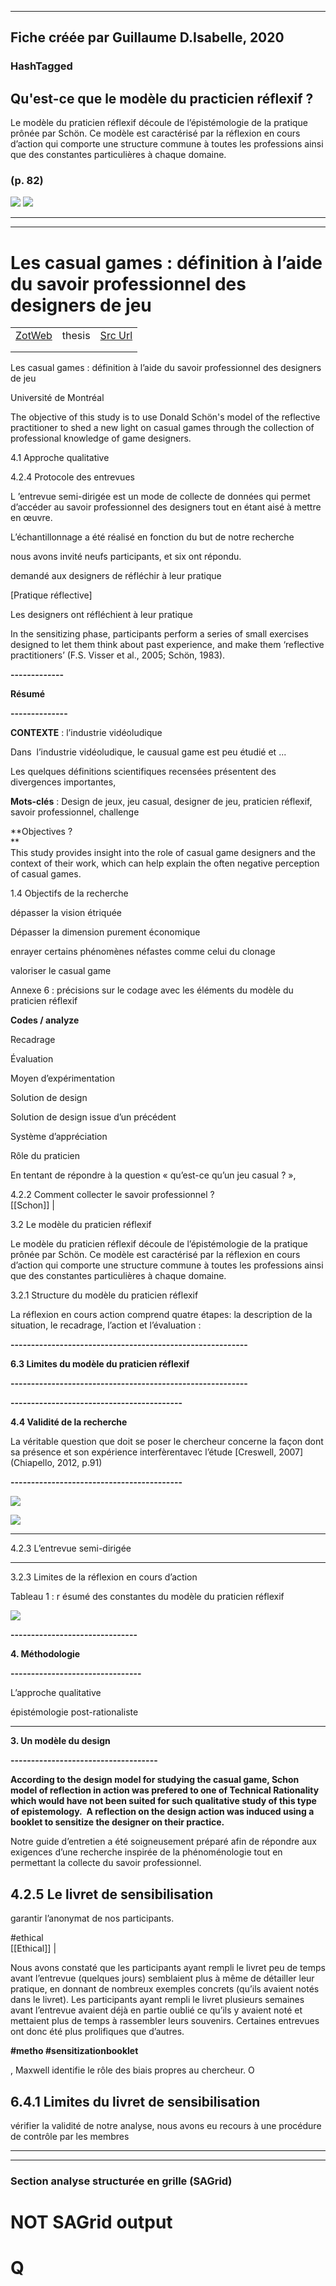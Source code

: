 
----
Fiche créée par Guillaume D.Isabelle, 2020 
---- 

### HashTagged 






## Qu'est-ce que le modèle du **practicien réflexif** ?


Le modèle du praticien réflexif découle de l’épistémologie de la pratique prônée par Schön. Ce modèle est caractérisé par la réflexion en cours d’action qui comporte une structure commune à toutes les professions ainsi que des constantes particulières à chaque domaine.




### (p. 82) 



![](12udM3JyBFSyFWsKNRMD.png)
![](12HKTU4Hxaf2Hy7TjsmE.png)



----

----



# Les casual games : définition à l’aide du savoir professionnel des designers de jeu
|       |       |       |
|  ---  |  ---  |  ---  |
|   [ZotWeb](http://zotero.org/users/180474/items/NQX8SRXI)    | thesis      | [Src Url](undefined)      |
|       |       |       |
|       |       |       |

Les casual games : définition à l’aide du savoir professionnel des designers de jeu



Université de Montréal



The objective of this study is to use Donald Schön's model of the reflective practitioner to shed a new light on casual games through the collection of professional knowledge of game designers.



4.1 Approche qualitative



4.2.4 Protocole des entrevues



L ’entrevue semi-dirigée est un mode de collecte de données qui permet d’accéder au savoir professionnel des designers tout en étant aisé à mettre en œuvre.



L’échantillonnage a été réalisé en fonction du but de notre recherche



nous avons invité neufs participants, et six ont répondu.



demandé aux designers de réfléchir à leur pratique

  

 [Pratique réflective] 

Les designers ont réfléchient à leur pratique



In the sensitizing phase, participants perform a series of small exercises designed to let them think about past experience, and make them ‘reflective practitioners’ (F.S. Visser et al., 2005; Schön, 1983).



**-------------**

**Résumé**

**--------------**



**CONTEXTE** : l’industrie vidéoludique

  

Dans  l’industrie vidéoludique, le causual game est peu étudié et ...



Les quelques définitions scientifiques recensées présentent des divergences importantes,



**Mots-clés** : Design de jeux, jeu casual, designer de jeu, praticien réflexif, savoir professionnel, challenge



**Objectives ?  
**  
This study provides insight into the role of casual game designers and the context of their work, which can help explain the often negative perception of casual games.



1.4 Objectifs de la recherche



dépasser la vision étriquée



Dépasser la dimension purement économique



enrayer certains phénomènes néfastes comme celui du clonage



valoriser le casual game



Annexe 6 : précisions sur le codage avec les éléments du modèle du praticien réflexif



**Codes / analyze**

  

Recadrage

Évaluation

Moyen d’expérimentation

Solution de design

Solution de design issue d’un précédent

Système d’appréciation

Rôle du praticien



En tentant de répondre à la question « qu’est-ce qu’un jeu casual ? »,



4.2.2 Comment collecter le savoir professionnel ?  
  [[Schon]] | 



3.2 Le modèle du praticien réflexif



Le modèle du praticien réflexif découle de l’épistémologie de la pratique prônée par Schön. Ce modèle est caractérisé par la réflexion en cours d’action qui comporte une structure commune à toutes les professions ainsi que des constantes particulières à chaque domaine.



3.2.1 Structure du modèle du praticien réflexif



La réflexion en cours action comprend quatre étapes: la description de la situation, le recadrage, l’action et l’évaluation :



**----------------------------------------------------------**

**6.3 Limites du modèle du praticien réflexif**

**----------------------------------------------------------**



**------------------------------------------**

**4.4 Validité de la recherche**

La véritable question que doit se poser le chercheur concerne la façon dont sa présence et son expérience interfèrentavec l’étude [Creswell, 2007](Chiapello, 2012, p.91)

**------------------------------------------**





![](12KCuQxDWUuJHVuAbgVy.png)





![](12udM3JyBFSyFWsKNRMD.png)



-----------------------------------------------

4.2.3 L’entrevue semi-dirigée

-----------------------------------------------



3.2.3 Limites de la réflexion en cours d’action



Tableau 1 : r ésumé des constantes du modèle du praticien réflexif





![](12HKTU4Hxaf2Hy7TjsmE.png)



**-------------------------------**

**4\. Méthodologie**

**--------------------------------**



L’approche qualitative



épistémologie post-rationaliste



---------------------------

**3\. Un modèle du design**

**------------------------------------**

**According to the design model for studying the casual game, Schon model of reflection in action was prefered to one of Technical Rationality which would have not been suited for such qualitative study of this type of epistemology.  A reflection on the design action was induced using a booklet to sensitize the designer on their practice.**



Notre guide d’entretien a été soigneusement préparé afin de répondre aux exigences d’une recherche inspirée de la phénoménologie tout en permettant la collecte du savoir professionnel.



4.2.5 Le livret de sensibilisation
----------------------------------



garantir l’anonymat de nos participants.

  

#ethical  
  [[Ethical]] | 



Nous avons constaté que les participants ayant rempli le livret peu de temps avant l’entrevue (quelques jours) semblaient plus à même de détailler leur pratique, en donnant de nombreux exemples concrets (qu’ils avaient notés dans le livret). Les participants ayant rempli le livret plusieurs semaines avant l’entrevue avaient déjà en partie oublié ce qu’ils y avaient noté et mettaient plus de temps à rassembler leurs souvenirs. Certaines entrevues ont donc été plus prolifiques que d’autres.

  

**#metho #sensitizationbooklet**



, Maxwell identifie le rôle des biais propres au chercheur. O



6.4.1 Limites du livret de sensibilisation
------------------------------------------



vérifier la validité de notre analyse, nous avons eu recours à une procédure de contrôle par les membres






----

----



### Section analyse structurée en grille (SAGrid)


# NOT SAGrid output

# Q

